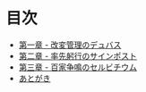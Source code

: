 # 目次

- [第一章 - 改変管理のデュバス](./chapters/chapter1.md)
- [第二章 - 率先躬行のサインポスト](./chapters/chapter2.md)
- [第三章 - 百家争鳴のセルビチウム](./chapters/chapter3.md)
- [あとがき](./chapters/post-script.md)